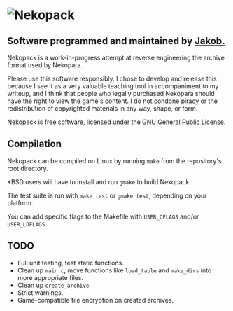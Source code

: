 # ![Nekopack](https://raw.github.com/TsarFox/nekopack/master/Nekopack_Logo.png "Nekopack")
## Software programmed and maintained by [Jakob.](http://jakob.space/)
Nekopack is a work-in-progress attempt at reverse engineering the archive format used by Nekopara.

Please use this software responsibly. I chose to develop and release this because I see it as a very valuable teaching tool in accompaniment to my writeup, and I think that people who legally purchased Nekopara should have the right to view the game's content. I do not condone piracy or the redistribution of copyrighted materials in any way, shape, or form.

Nekopack is free software, licensed under the [GNU General Public License.](http://gnu.org/licenses/gpl.html)


## Compilation
Nekopack can be compiled on Linux by running `make` from the repository's root directory.

*BSD users will have to install and run `gmake` to build Nekopack.

The test suite is run with `make test` or `gmake test`, depending on your platform.

You can add specific flags to the Makefile with `USER_CFLAGS` and/or `USER_LDFLAGS`.


## TODO
* Full unit testing, test static functions.
* Clean up `main.c`, move functions like `load_table` and `make_dirs` into more appropriate files.
* Clean up `create_archive`.
* Strict warnings.
* Game-compatible file encryption on created archives.
